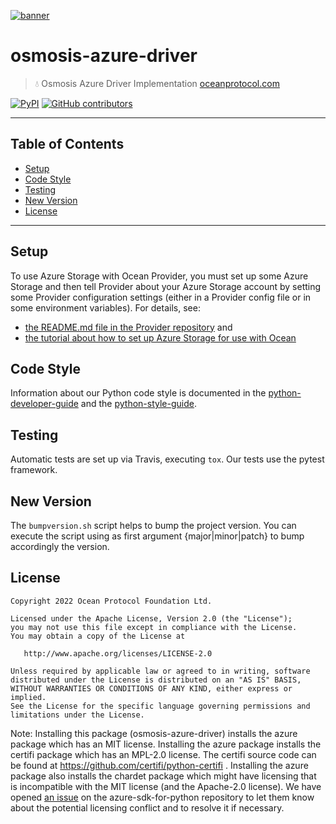 [![banner](https://raw.githubusercontent.com/oceanprotocol/art/master/github/repo-banner%402x.png)](https://oceanprotocol.com)

# osmosis-azure-driver

> 💧 Osmosis Azure Driver Implementation
> [oceanprotocol.com](https://oceanprotocol.com)

[![PyPI](https://img.shields.io/pypi/v/osmosis-azure-driver.svg)](https://pypi.org/project/osmosis-azure-driver/)
[![GitHub contributors](https://img.shields.io/github/contributors/oceanprotocol/osmosis-azure-driver.svg)](https://github.com/oceanprotocol/osmosis-azure-driver/graphs/contributors)

---

## Table of Contents

- [Setup](#setup)
- [Code Style](#code-style)
- [Testing](#testing)
- [New Version](#new-version)
- [License](#license)

---

## Setup

To use Azure Storage with Ocean Provider, you must set up some Azure Storage and then tell Provider about your Azure Storage account by setting some Provider configuration settings (either in a Provider config file or in some environment variables). For details, see:

- [the README.md file in the Provider repository](https://github.com/oceanprotocol/provider) and
- [the tutorial about how to set up Azure Storage for use with Ocean](https://docs.oceanprotocol.com/tutorials/azure-for-provider/)

## Code Style

Information about our Python code style is documented in the [python-developer-guide](https://github.com/oceanprotocol/dev-ocean/blob/master/doc/development/python-developer-guide.md)
and the [python-style-guide](https://github.com/oceanprotocol/dev-ocean/blob/master/doc/development/python-style-guide.md).

## Testing

Automatic tests are set up via Travis, executing `tox`.
Our tests use the pytest framework.

## New Version

The `bumpversion.sh` script helps to bump the project version. You can execute the script using as first argument {major|minor|patch} to bump accordingly the version.

## License

```text
Copyright 2022 Ocean Protocol Foundation Ltd.

Licensed under the Apache License, Version 2.0 (the "License");
you may not use this file except in compliance with the License.
You may obtain a copy of the License at

   http://www.apache.org/licenses/LICENSE-2.0

Unless required by applicable law or agreed to in writing, software
distributed under the License is distributed on an "AS IS" BASIS,
WITHOUT WARRANTIES OR CONDITIONS OF ANY KIND, either express or implied.
See the License for the specific language governing permissions and
limitations under the License.
```

Note: Installing this package (osmosis-azure-driver) installs the azure package which has an MIT license. Installing the azure package installs the certifi package which has an MPL-2.0 license. The certifi source code can be found at https://github.com/certifi/python-certifi . Installing the azure package also installs the chardet package which might have licensing that is incompatible with the MIT license (and the Apache-2.0 license). We have opened [an issue](https://github.com/Azure/azure-sdk-for-python/issues/4671) on the azure-sdk-for-python repository to let them know about the potential licensing conflict and to resolve it if necessary.
